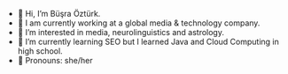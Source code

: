 - 🌱 Hi, I’m Büşra Öztürk.
- 🌱 I am currently working at a global media & technology company.
- 🌱 I’m interested in media, neurolinguistics and astrology.
- 🌱 I’m currently learning SEO but I learned Java and Cloud Computing in high school.
- 🌱 Pronouns: she/her
